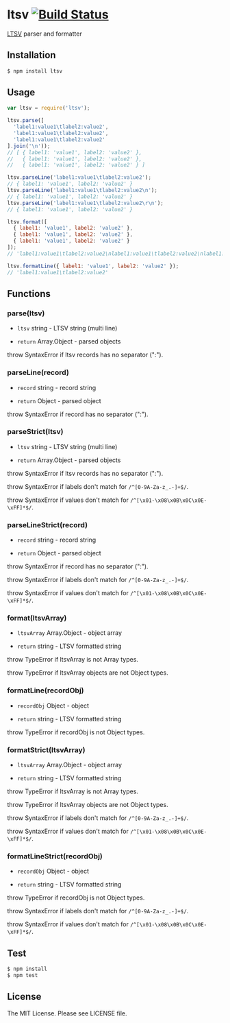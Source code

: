 # ltsv [![Build Status](https://travis-ci.org/sasaplus1/ltsv.png)](https://travis-ci.org/sasaplus1/ltsv)

[LTSV](http://ltsv.org/) parser and formatter

## Installation

```sh
$ npm install ltsv
```

## Usage

```js
var ltsv = require('ltsv');

ltsv.parse([
  'label1:value1\tlabel2:value2',
  'label1:value1\tlabel2:value2',
  'label1:value1\tlabel2:value2'
].join('\n'));
// [ { label1: 'value1', label2: 'value2' },
//   { label1: 'value1', label2: 'value2' },
//   { label1: 'value1', label2: 'value2' } ]

ltsv.parseLine('label1:value1\tlabel2:value2');
// { label1: 'value1', label2: 'value2' }
ltsv.parseLine('label1:value1\tlabel2:value2\n');
// { label1: 'value1', label2: 'value2' }
ltsv.parseLine('label1:value1\tlabel2:value2\r\n');
// { label1: 'value1', label2: 'value2' }

ltsv.format([
  { label1: 'value1', label2: 'value2' },
  { label1: 'value1', label2: 'value2' },
  { label1: 'value1', label2: 'value2' }
]);
// 'label1:value1\tlabel2:value2\nlabel1:value1\tlabel2:value2\nlabel1:value1\tlabel2:value2'

ltsv.formatLine({ label1: 'value1', label2: 'value2' });
// 'label1:value1\tlabel2:value2'
```

## Functions

### parse(ltsv)

* `ltsv` string - LTSV string (multi line)

* `return` Array.Object - parsed objects

throw SyntaxError if ltsv records has no separator (":").

### parseLine(record)

* `record` string - record string

* `return` Object - parsed object

throw SyntaxError if record has no separator (":").

### parseStrict(ltsv)

* `ltsv` string - LTSV string (multi line)

* `return` Array.Object - parsed objects

throw SyntaxError if ltsv records has no separator (":").

throw SyntaxError if labels don't match for `/^[0-9A-Za-z_.-]+$/`.

throw SyntaxError if values don't match for `/^[\x01-\x08\x0B\x0C\x0E-\xFF]*$/`.

### parseLineStrict(record)

* `record` string - record string

* `return` Object - parsed object

throw SyntaxError if record has no separator (":").

throw SyntaxError if labels don't match for `/^[0-9A-Za-z_.-]+$/`.

throw SyntaxError if values don't match for `/^[\x01-\x08\x0B\x0C\x0E-\xFF]*$/`.

### format(ltsvArray)

* `ltsvArray` Array.Object - object array

* `return` string - LTSV formatted string

throw TypeError if ltsvArray is not Array types.

throw TypeError if ltsvArray objects are not Object types.

### formatLine(recordObj)

* `recordObj` Object - object

* `return` string - LTSV formatted string

throw TypeError if recordObj is not Object types.

### formatStrict(ltsvArray)

* `ltsvArray` Array.Object - object array

* `return` string - LTSV formatted string

throw TypeError if ltsvArray is not Array types.

throw TypeError if ltsvArray objects are not Object types.

throw SyntaxError if labels don't match for `/^[0-9A-Za-z_.-]+$/`.

throw SyntaxError if values don't match for `/^[\x01-\x08\x0B\x0C\x0E-\xFF]*$/`.

### formatLineStrict(recordObj)

* `recordObj` Object - object

* `return` string - LTSV formatted string

throw TypeError if recordObj is not Object types.

throw SyntaxError if labels don't match for `/^[0-9A-Za-z_.-]+$/`.

throw SyntaxError if values don't match for `/^[\x01-\x08\x0B\x0C\x0E-\xFF]*$/`.

## Test

```sh
$ npm install
$ npm test
```

## License

The MIT License. Please see LICENSE file.

